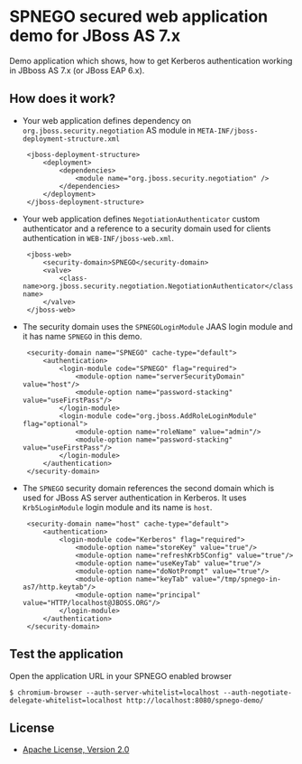 # SPNEGO secured web application demo for JBoss AS 7.x

Demo application which shows, how to get Kerberos authentication working in JBboss AS 7.x (or JBoss EAP 6.x).

## How does it work?

 * Your web application defines dependency on `org.jboss.security.negotiation` AS module in `META-INF/jboss-deployment-structure.xml`

		<jboss-deployment-structure>
			<deployment>
				<dependencies>
					<module name="org.jboss.security.negotiation" />
				</dependencies>
			</deployment>
		</jboss-deployment-structure>
 * Your web application defines `NegotiationAuthenticator` custom authenticator and a reference to a security domain 
   used for clients authentication in `WEB-INF/jboss-web.xml`.

		<jboss-web>
			<security-domain>SPNEGO</security-domain>
			<valve>
				<class-name>org.jboss.security.negotiation.NegotiationAuthenticator</class-name>
			</valve>
		</jboss-web>

 * The security domain uses the `SPNEGOLoginModule` JAAS login module and it has name `SPNEGO` in this demo.

		<security-domain name="SPNEGO" cache-type="default">
		    <authentication>
		        <login-module code="SPNEGO" flag="required">
		            <module-option name="serverSecurityDomain" value="host"/>
		            <module-option name="password-stacking" value="useFirstPass"/>
		        </login-module>
		        <login-module code="org.jboss.AddRoleLoginModule" flag="optional">
		            <module-option name="roleName" value="admin"/>
		            <module-option name="password-stacking" value="useFirstPass"/>
		        </login-module>
		    </authentication>
		</security-domain>
 * The `SPNEGO` security domain references the second domain which is used for JBoss AS server authentication 
   in Kerberos. It uses `Krb5LoginModule` login module and its name is `host`.

		<security-domain name="host" cache-type="default">
		    <authentication>
		        <login-module code="Kerberos" flag="required">
		            <module-option name="storeKey" value="true"/>
		            <module-option name="refreshKrb5Config" value="true"/>
		            <module-option name="useKeyTab" value="true"/>
		            <module-option name="doNotPrompt" value="true"/>
		            <module-option name="keyTab" value="/tmp/spnego-in-as7/http.keytab"/>
		            <module-option name="principal" value="HTTP/localhost@JBOSS.ORG"/>
		        </login-module>
		    </authentication>
		</security-domain>

## Test the application

Open the application URL in your SPNEGO enabled  browser

	$ chromium-browser --auth-server-whitelist=localhost --auth-negotiate-delegate-whitelist=localhost http://localhost:8080/spnego-demo/

## License

* [Apache License, Version 2.0](http://www.apache.org/licenses/LICENSE-2.0)
